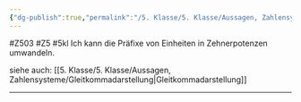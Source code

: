 ```yaml
---
{"dg-publish":true,"permalink":"/5. Klasse/5. Klasse/Aussagen, Zahlensysteme/Einheitenpräfixe in Zehnerpotenzen umwandeln/"}
---
```


#Z503 #Z5 #5kl
Ich kann die Präfixe von Einheiten in Zehnerpotenzen umwandeln.

siehe auch:
[[5. Klasse/5. Klasse/Aussagen, Zahlensysteme/Gleitkommadarstellung\|Gleitkommadarstellung]]
___
